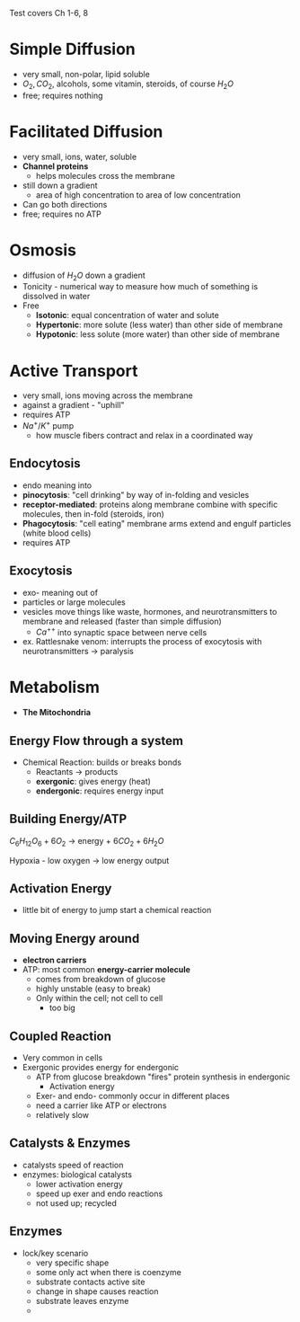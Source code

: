 Test covers Ch 1-6, 8
# Simple Diffusion
- very small, non-polar, lipid soluble
- $O_{2}, CO_{2},$ alcohols, some vitamin, steroids, of course $H_{2}O$ 
- free; requires nothing 
# Facilitated Diffusion
- very small, ions, water, soluble
- **Channel proteins** 
	- helps molecules cross the membrane
- still down a gradient
	- area of high concentration to area of low concentration
- Can go both directions 
- free; requires no ATP
# Osmosis
- diffusion of $H_{2}O$ down a gradient
- Tonicity - numerical way to measure how much of something is dissolved in water
- Free 
	- **Isotonic**: equal concentration of water and solute
	- **Hypertonic**: more solute (less water) than other side of membrane
	- **Hypotonic**: less solute (more water) than other side of membrane
# Active Transport
- very small, ions moving across the membrane 
- against a gradient - "uphill"
- requires ATP
- $Na^{+}/K^+$ pump
	- how muscle fibers contract and relax in a coordinated way
## Endocytosis
- endo meaning into
- **pinocytosis**: "cell drinking" by way of in-folding and vesicles
- **receptor-mediated**: proteins along membrane combine with specific molecules, then in-fold (steroids, iron)
- **Phagocytosis**: "cell eating" membrane arms extend and engulf particles (white blood cells) 
- requires ATP
## Exocytosis
- exo- meaning out of
- particles or large molecules
- vesicles move things like waste, hormones, and neurotransmitters to membrane and released (faster than simple diffusion) 
	- $Ca^{++}$ into synaptic space between nerve cells
- ex. Rattlesnake venom: interrupts the process of exocytosis with neurotransmitters -> paralysis
# Metabolism
- **The Mitochondria**
## Energy Flow through a system
- Chemical Reaction: builds or breaks bonds
	- Reactants -> products
	- **exergonic**: gives energy (heat)
	- **endergonic**: requires energy input
## Building Energy/ATP
$C_{6}H_{12}O_{6} + 6O_2$ -> energy + $6CO_{2}+ 6H_{2}O$ 

Hypoxia - low oxygen -> low energy output

## Activation Energy 
- little bit of energy to jump start a chemical reaction
## Moving Energy around
- **electron carriers**
- ATP: most common **energy-carrier molecule**
	- comes from breakdown of glucose 
	- highly unstable (easy to break)
	- Only within the cell; not cell to cell
		- too big
## Coupled Reaction
- Very common in cells 
- Exergonic provides energy for endergonic
	- ATP from glucose breakdown "fires" protein synthesis in endergonic 
		- Activation energy
	- Exer- and endo- commonly occur in different places
	- need a carrier like ATP or electrons
	- relatively slow
## Catalysts & Enzymes
- catalysts speed of reaction
- enzymes: biological catalysts
	- lower activation energy 
	- speed up exer and endo reactions
	- not used up; recycled
## Enzymes
- lock/key scenario
	- very specific shape
	- some only act when there is coenzyme
	- substrate contacts active site
	- change in shape causes reaction
	- substrate leaves enzyme
	- 